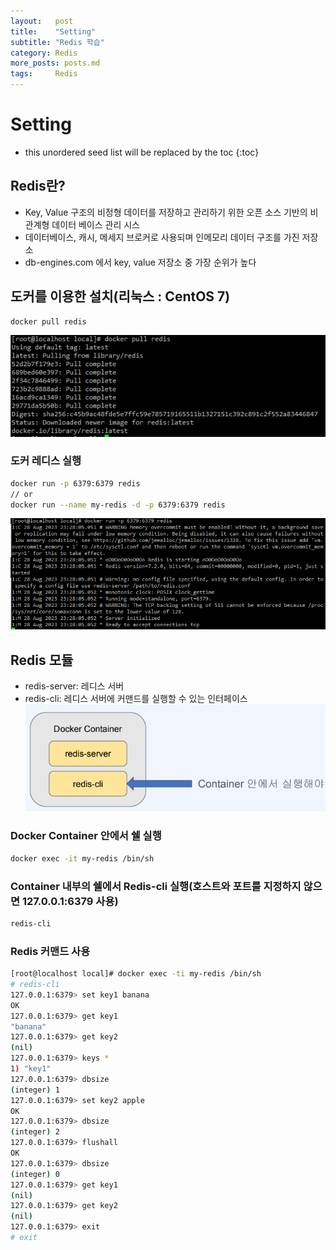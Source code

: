 ```yaml
---
layout:   post
title:    "Setting"
subtitle: "Redis 학습"
category: Redis
more_posts: posts.md
tags:     Redis
---
```

# Setting

<!--more-->
<!-- Table of contents -->
* this unordered seed list will be replaced by the toc
{:toc}

## Redis란?
- Key, Value 구조의 비정형 데이터를 저장하고 관리하기 위한 오픈 소스 기반의 비관계형 데이터 베이스 관리 시스
- 데이터베이스, 캐시, 메세지 브로커로 사용되며 인메모리 데이터 구조를 가진 저장소
- db-engines.com 에서 key, value 저장소 중 가장 순위가 높다
  
## 도커를 이용한 설치(리눅스 : CentOS 7)

``` bash
docker pull redis
```

![Alt text](/assets/img/redis/1-1.png)

### 도커 레디스 실행
``` bash
docker run -p 6379:6379 redis
// or
docker run --name my-redis -d -p 6379:6379 redis
```

![Alt text](/assets/img/redis/1-2.png)

## Redis 모듈 
- redis-server: 레디스 서버
- redis-cli: 레디스 서버에 커맨드를 실행할 수 있는 인터페이스
![Alt text](/assets/img/redis/1-3.png)

### Docker Container 안에서 쉘 실행
``` bash
docker exec -it my-redis /bin/sh
```

### Container 내부의 쉘에서 Redis-cli 실행(호스트와 포트를 지정하지 않으면 127.0.0.1:6379 사용)
``` bash
redis-cli
```

### Redis 커맨드 사용
``` bash
[root@localhost local]# docker exec -ti my-redis /bin/sh
# redis-cli
127.0.0.1:6379> set key1 banana
OK
127.0.0.1:6379> get key1
"banana"
127.0.0.1:6379> get key2
(nil)
127.0.0.1:6379> keys *
1) "key1"
127.0.0.1:6379> dbsize
(integer) 1
127.0.0.1:6379> set key2 apple
OK
127.0.0.1:6379> dbsize
(integer) 2
127.0.0.1:6379> flushall
OK
127.0.0.1:6379> dbsize
(integer) 0
127.0.0.1:6379> get key1
(nil)
127.0.0.1:6379> get key2
(nil)
127.0.0.1:6379> exit
# exit
```